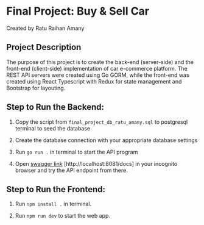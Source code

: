 # Final Project: Buy & Sell Car


Created by Ratu Raihan Amany

## Project Description

The purpose of this project is to create the back-end (server-side) and the front-end (client-side) implementation of car e-commerce platform. The REST API servers were created using Go GORM, while the front-end was created using React Typescript with Redux for state management and Bootstrap for layouting.


## Step to Run the Backend:

1. Copy the script from `final_project_db_ratu_amany.sql` to postgresql terminal to seed the database

2. Create the database connection with your appropriate database settings 

3. Run `go run .` in terminal to start the API program 

4. Open [swagger link](http://localhost:8081/docs) [http://localhost:8081/docs] in your incognito browser and try the API endpoint from there.



## Step to Run the Frontend:

1. Run `npm install .` in terminal.

2. Run `npm run dev` to start the web app.





